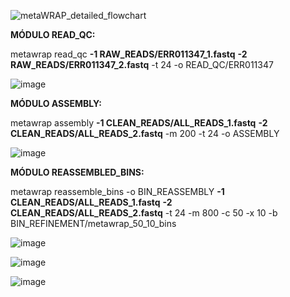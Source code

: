 
![metaWRAP_detailed_flowchart](https://github.com/user-attachments/assets/a8024ec6-5812-452c-ae4a-32dc8601eb74)

**MÓDULO READ_QC:**

metawrap read_qc **-1 RAW_READS/ERR011347_1.fastq** **-2 RAW_READS/ERR011347_2.fastq** -t 24 -o READ_QC/ERR011347

![image](https://github.com/user-attachments/assets/a0310928-a7e1-4f8f-85b0-5b339b8425fa)

**MÓDULO ASSEMBLY:**

metawrap assembly **-1 CLEAN_READS/ALL_READS_1.fastq** **-2 CLEAN_READS/ALL_READS_2.fastq** -m 200 -t 24 -o ASSEMBLY

![image](https://github.com/user-attachments/assets/d1062f63-eee6-4601-8cb7-95a904955fd8)

**MÓDULO REASSEMBLED_BINS:**

metawrap reassemble_bins -o BIN_REASSEMBLY **-1 CLEAN_READS/ALL_READS_1.fastq** **-2 CLEAN_READS/ALL_READS_2.fastq** -t 24 -m 800 -c 50 -x 10 -b BIN_REFINEMENT/metawrap_50_10_bins

![image](https://github.com/user-attachments/assets/f4ad1720-0447-4210-aab3-10db2dcdd2a1)

![image](https://github.com/user-attachments/assets/41c42aa7-05bf-4915-a113-4cc1d38f71d2)

![image](https://github.com/user-attachments/assets/c1de5581-6e3b-463d-965c-dbccbd23aa47)
